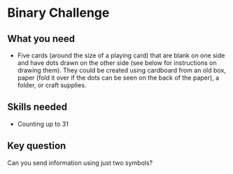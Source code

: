 # Binary Challenge

## What you need

- Five cards (around the size of a playing card) that are blank on one side and have dots drawn on the other side (see below for instructions on drawing them).
  They could be created using cardboard from an old box, paper (fold it over if the dots can be seen on the back of the paper), a folder, or craft supplies.

## Skills needed

- Counting up to 31

## Key question

Can you send information using just two symbols?
